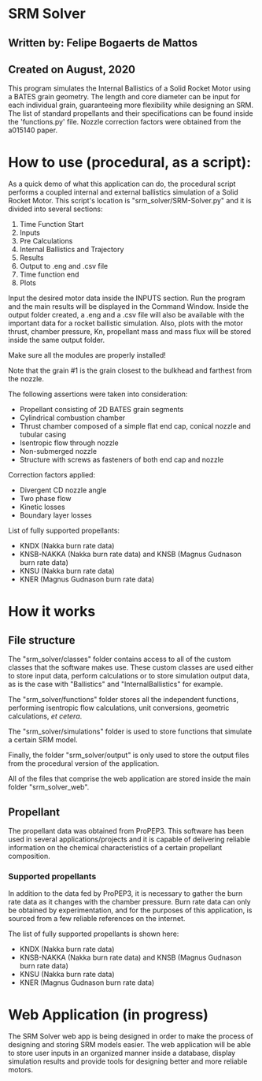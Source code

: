# SRM Solver
## Written by: Felipe Bogaerts de Mattos
## Created on August, 2020

This program simulates the Internal Ballistics of a Solid Rocket Motor using a BATES grain geometry. The length and core
diameter can be input for each individual grain, guaranteeing more flexibility while designing an SRM. The list of
standard propellants and their specifications can be found inside the 'functions.py' file. Nozzle correction factors were
obtained from the a015140 paper.

# How to use (procedural, as a script):

As a quick demo of what this application can do, the procedural script performs a coupled internal and external ballistics simulation of a Solid Rocket Motor. This script's location is "srm_solver/SRM-Solver.py" and it is divided into several sections:

1) Time Function Start
2) Inputs
3) Pre Calculations
4) Internal Ballistics and Trajectory
5) Results
6) Output to .eng and .csv file
7) Time function end
8) Plots

Input the desired motor data inside the INPUTS section. Run the program and the main results will be displayed in the
Command Window. Inside the output folder created, a .eng and a .csv file will also be available with the important data
for a rocket ballistic simulation. Also, plots with the motor thrust, chamber pressure, Kn, propellant mass and mass
flux will be stored inside the same output folder.

Make sure all the modules are properly installed!

Note that the grain #1 is the grain closest to the bulkhead and farthest from the nozzle.

The following assertions were taken into consideration:

- Propellant consisting of 2D BATES grain segments
- Cylindrical combustion chamber
- Thrust chamber composed of a simple flat end cap, conical nozzle and tubular casing
- Isentropic flow through nozzle
- Non-submerged nozzle
- Structure with screws as fasteners of both end cap and nozzle

Correction factors applied:

- Divergent CD nozzle angle
- Two phase flow
- Kinetic losses
- Boundary layer losses

List of fully supported propellants:

- KNDX (Nakka burn rate data)
- KNSB-NAKKA (Nakka burn rate data) and KNSB (Magnus Gudnason burn rate data)
- KNSU (Nakka burn rate data)
- KNER (Magnus Gudnason burn rate data)

# How it works

## File structure

The "srm_solver/classes" folder contains access to all of the custom classes that the software makes use. These custom classes are used either to store input data, perform calculations or to store simulation output data, as is the case with "Ballistics" and "InternalBallistics" for example.

The "srm_solver/functions" folder stores all the independent functions, performing isentropic flow calculations, unit conversions, geometric calculations, *et cetera*.

The "srm_solver/simulations" folder is used to store functions that simulate a certain SRM model.

Finally, the folder "srm_solver/output" is only used to store the output files from the procedural version of the application. 

All of the files that comprise the web application are stored inside the main folder "srm_solver_web". 

## Propellant

The propellant data was obtained from ProPEP3. This software has been used in several applications/projects and it is capable of delivering reliable information on the chemical characteristics of a certain propellant composition.

### Supported propellants

In addition to the data fed by ProPEP3, it is necessary to gather the burn rate data as it changes with the chamber pressure. Burn rate data can only be obtained by experimentation, and for the purposes of this application, is sourced from a few reliable references on the internet.

The list of fully supported propellants is shown here:

- KNDX (Nakka burn rate data)
- KNSB-NAKKA (Nakka burn rate data) and KNSB (Magnus Gudnason burn rate data)
- KNSU (Nakka burn rate data)
- KNER (Magnus Gudnason burn rate data)

# Web Application (in progress)

The SRM Solver web app is being designed in order to make the process of designing and storing SRM models easier. The web application will be able to store user inputs in an organized manner inside a database, display simulation results and provide tools for designing better and more reliable motors. 
